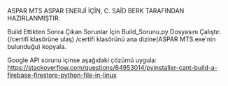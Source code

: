 ASPAR MTS 
ASPAR ENERJİ İÇİN, C. SAİD BERK TARAFINDAN HAZIRLANMIŞTIR.

Build Ettikten Sonra Çıkan Sorunlar İçin Build_Sorunu.py Dosyasını Çalıştır.(/certifi klasörüne ulaş)
/certifi klasörünü ana dizine(ASPAR MTS.exe'nin bulunduğu) kopyala.

Google API sorunu içinse aşağıdaki çözümü uygula:
https://stackoverflow.com/questions/64953014/pyinstaller-cant-build-a-firebase-firestore-python-file-in-linux